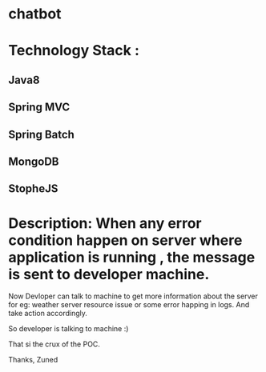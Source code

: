 # chatbot

# Technology Stack :
 ## Java8
 ## Spring MVC
 ## Spring Batch
 ## MongoDB
 ## StopheJS
 
 
# Description: When any error condition happen on server where application is running , the message is sent to developer machine.
 
 Now Devloper can talk to machine to get more information about the server for eg: weather server resource issue or some error happing in logs. And take action accordingly.
 
 So developer is talking to machine :)
 
 That si the crux of the POC.
 
Thanks,
Zuned
